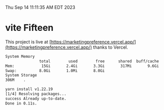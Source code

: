 Thu Sep 14 11:11:35 AM EDT 2023

# vite Fifteen


This project is live at [https://marketingpreference.vercel.app/](https://marketingpreference.vercel.app/) thanks to Vercel.

```bash
System Memory
               total        used        free      shared  buff/cache   available
Mem:            15Gi       2.4Gi       3.3Gi       317Mi       9.6Gi        12Gi
Swap:          8.0Gi       1.0Mi       8.0Gi
System Storage
306M	.
```
```bash
yarn install v1.22.19
[1/4] Resolving packages...
success Already up-to-date.
Done in 0.11s.
```

